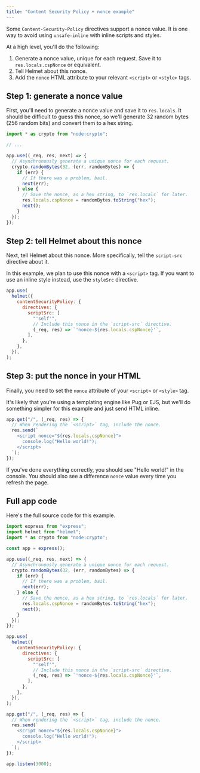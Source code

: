 ```yaml
---
title: "Content Security Policy + nonce example"
---
```


Some `Content-Security-Policy` directives support a nonce value. It is one way to avoid using `unsafe-inline` with inline scripts and styles.

At a high level, you'll do the following:

1. Generate a nonce value, unique for each request. Save it to `res.locals.cspNonce` or equivalent.
1. Tell Helmet about this nonce.
1. Add the `nonce` HTML attribute to your relevant `<script>` or `<style>` tags.

## Step 1: generate a nonce value

First, you'll need to generate a nonce value and save it to `res.locals`. It should be difficult to guess this nonce, so we'll generate 32 random bytes (256 random bits) and convert them to a hex string.

```javascript
import * as crypto from "node:crypto";

// ...

app.use((_req, res, next) => {
  // Asynchronously generate a unique nonce for each request.
  crypto.randomBytes(32, (err, randomBytes) => {
    if (err) {
      // If there was a problem, bail.
      next(err);
    } else {
      // Save the nonce, as a hex string, to `res.locals` for later.
      res.locals.cspNonce = randomBytes.toString("hex");
      next();
    }
  });
});
```

## Step 2: tell Helmet about this nonce

Next, tell Helmet about this nonce. More specifically, tell the `script-src` directive about it.

In this example, we plan to use this nonce with a `<script>` tag. If you want to use an inline style instead, use the `styleSrc` directive.

```javascript
app.use(
  helmet({
    contentSecurityPolicy: {
      directives: {
        scriptSrc: [
          "'self'",
          // Include this nonce in the `script-src` directive.
          (_req, res) => `'nonce-${res.locals.cspNonce}'`,
        ],
      },
    },
  }),
);
```

## Step 3: put the nonce in your HTML

Finally, you need to set the `nonce` attribute of your `<script>` or `<style>` tag.

It's likely that you're using a templating engine like Pug or EJS, but we'll do something simpler for this example and just send HTML inline.

```javascript
app.get("/", (_req, res) => {
  // When rendering the `<script>` tag, include the nonce.
  res.send(`
    <script nonce="${res.locals.cspNonce}">
      console.log("Hello world!");
    </script>
  `);
});
```

If you've done everything correctly, you should see "Hello world!" in the console. You should also see a difference `nonce` value every time you refresh the page.

## Full app code

Here's the full source code for this example.

```javascript
import express from "express";
import helmet from "helmet";
import * as crypto from "node:crypto";

const app = express();

app.use((_req, res, next) => {
  // Asynchronously generate a unique nonce for each request.
  crypto.randomBytes(32, (err, randomBytes) => {
    if (err) {
      // If there was a problem, bail.
      next(err);
    } else {
      // Save the nonce, as a hex string, to `res.locals` for later.
      res.locals.cspNonce = randomBytes.toString("hex");
      next();
    }
  });
});

app.use(
  helmet({
    contentSecurityPolicy: {
      directives: {
        scriptSrc: [
          "'self'",
          // Include this nonce in the `script-src` directive.
          (_req, res) => `'nonce-${res.locals.cspNonce}'`,
        ],
      },
    },
  }),
);

app.get("/", (_req, res) => {
  // When rendering the `<script>` tag, include the nonce.
  res.send(`
    <script nonce="${res.locals.cspNonce}">
      console.log("Hello world!");
    </script>
  `);
});

app.listen(3000);
```
